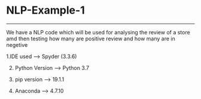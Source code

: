 # NLP-Example-1
-----------------------------------------------
We have a NLP code which will be used for analysing the review of a store amd then testing how many are positive review and how many are in negetive

1.IDE used --> Spyder (3.3.6)

2. Python Version --> Python 3.7

3. pip version --> 19.1.1

4. Anaconda --> 4.7.10
